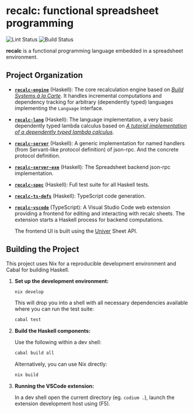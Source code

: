 # recalc: functional spreadsheet programming

![Lint Status](https://github.com/b4er/recalc/actions/workflows/nix-check.yaml/badge.svg?branch=main)
![Build Status](https://github.com/b4er/recalc/actions/workflows/nix-build.yaml/badge.svg?branch=main)

**recalc** is a functional programming language embedded in a spreadsheet environment.

## Project Organization

- **[`recalc-engine`](./lib/engine/Recalc/Engine.hs)** (Haskell):
  The core recalculation engine based on [*Build Systems à la Carte*][build]. It handles
  incremental computations and dependency tracking for arbitrary (dependently typed)
  languages implementing the `Language` interface.

- **[`recalc-lang`](./lib/lang/Recalc/Syntax)** (Haskell): The language implementation, a very basic
  dependently typed lambda calculus based on
  [*A tutorial implementation of a dependently typed lambda calculus*][lambdaPi].

- **[`recalc-server`](./lib/server/Recalc/Server.hs)** (Haskell): A generic implementation
  for named handlers (from Servant-like protocol definition) of json-rpc. And the concrete
  protocol definition.

- **[`recalc-server-exe`](./src/server/Main.hs)** (Haskell): The Spreadsheet backend
  json-rpc implementation.

- **[`recalc-spec`](./spec/README.md)** (Haskell): Full test suite for all Haskell tests.

- **[`recalc-ts-defs`](./src/ts/Main.hs)** (Haskell): TypeScript code generation.

- **[`recalc-vscode`](./recalc-vscode)** (TypeScript): A Visual Studio Code web extension
  providing a frontend for editing and interacting with recalc sheets. The extension starts
  a Haskell process for backend computations.

  The frontend UI is built using the [Univer][univer-sheet-api] Sheet API.

## Building the Project

This project uses Nix for a reproducible development environment and Cabal for building Haskell.

1. **Set up the development environment:**

   ```bash
   nix develop
   ```

   This will drop you into a shell with all necessary dependencies available where you can run the
   test suite:

   ```bash
   cabal test
   ```

2. **Build the Haskell components:**

   Use the following within a dev shell:

    ```bash
    cabal build all
    ```

    Alternatively, you can use Nix directly:

    ```bash
    nix build
    ```

3. **Running the VSCode extension:**

   In a dev shell open the current directory (eg. `codium .`), launch the extension
   development host using (F5).

<!-- References -->

  [build]: https://dl.acm.org/doi/10.1145/3236774
  [lambdaPi]: https://www.andres-loeh.de/LambdaPi/LambdaPi.pdf
  [univer-sheet-api]: https://docs.univer.ai/en-US/guides/sheets/features/core/sheet-api
